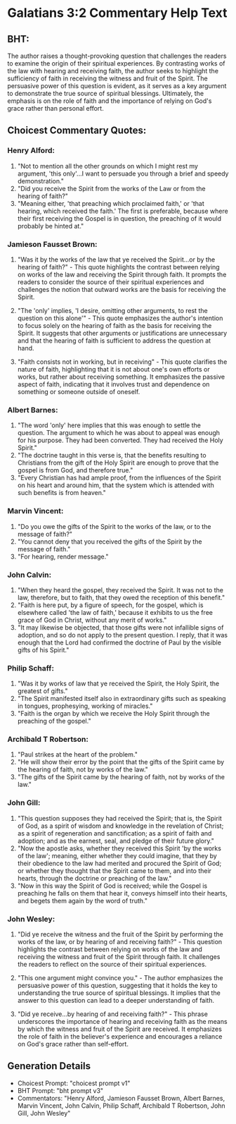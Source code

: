 # Galatians 3:2 Commentary Help Text

## BHT:
The author raises a thought-provoking question that challenges the readers to examine the origin of their spiritual experiences. By contrasting works of the law with hearing and receiving faith, the author seeks to highlight the sufficiency of faith in receiving the witness and fruit of the Spirit. The persuasive power of this question is evident, as it serves as a key argument to demonstrate the true source of spiritual blessings. Ultimately, the emphasis is on the role of faith and the importance of relying on God's grace rather than personal effort.

## Choicest Commentary Quotes:
### Henry Alford:
1. "Not to mention all the other grounds on which I might rest my argument, 'this only'...I want to persuade you through a brief and speedy demonstration." 
2. "Did you receive the Spirit from the works of the Law or from the hearing of faith?" 
3. "Meaning either, 'that preaching which proclaimed faith,' or 'that hearing, which received the faith.' The first is preferable, because where their first receiving the Gospel is in question, the preaching of it would probably be hinted at."

### Jamieson Fausset Brown:
1. "Was it by the works of the law that ye received the Spirit...or by the hearing of faith?" - This quote highlights the contrast between relying on works of the law and receiving the Spirit through faith. It prompts the readers to consider the source of their spiritual experiences and challenges the notion that outward works are the basis for receiving the Spirit.

2. "The 'only' implies, 'I desire, omitting other arguments, to rest the question on this alone'" - This quote emphasizes the author's intention to focus solely on the hearing of faith as the basis for receiving the Spirit. It suggests that other arguments or justifications are unnecessary and that the hearing of faith is sufficient to address the question at hand.

3. "Faith consists not in working, but in receiving" - This quote clarifies the nature of faith, highlighting that it is not about one's own efforts or works, but rather about receiving something. It emphasizes the passive aspect of faith, indicating that it involves trust and dependence on something or someone outside of oneself.

### Albert Barnes:
1. "The word 'only' here implies that this was enough to settle the question. The argument to which he was about to appeal was enough for his purpose. They had been converted. They had received the Holy Spirit."
2. "The doctrine taught in this verse is, that the benefits resulting to Christians from the gift of the Holy Spirit are enough to prove that the gospel is from God, and therefore true."
3. "Every Christian has had ample proof, from the influences of the Spirit on his heart and around him, that the system which is attended with such benefits is from heaven."

### Marvin Vincent:
1. "Do you owe the gifts of the Spirit to the works of the law, or to the message of faith?" 
2. "You cannot deny that you received the gifts of the Spirit by the message of faith." 
3. "For hearing, render message."

### John Calvin:
1. "When they heard the gospel, they received the Spirit. It was not to the law, therefore, but to faith, that they owed the reception of this benefit."
2. "Faith is here put, by a figure of speech, for the gospel, which is elsewhere called 'the law of faith,' because it exhibits to us the free grace of God in Christ, without any merit of works."
3. "It may likewise be objected, that those gifts were not infallible signs of adoption, and so do not apply to the present question. I reply, that it was enough that the Lord had confirmed the doctrine of Paul by the visible gifts of his Spirit."

### Philip Schaff:
1. "Was it by works of law that ye received the Spirit, the Holy Spirit, the greatest of gifts."
2. "The Spirit manifested itself also in extraordinary gifts such as speaking in tongues, prophesying, working of miracles."
3. "Faith is the organ by which we receive the Holy Spirit through the preaching of the gospel."

### Archibald T Robertson:
1. "Paul strikes at the heart of the problem."
2. "He will show their error by the point that the gifts of the Spirit came by the hearing of faith, not by works of the law."
3. "The gifts of the Spirit came by the hearing of faith, not by works of the law."

### John Gill:
1. "This question supposes they had received the Spirit; that is, the Spirit of God, as a spirit of wisdom and knowledge in the revelation of Christ; as a spirit of regeneration and sanctification; as a spirit of faith and adoption; and as the earnest, seal, and pledge of their future glory."
2. "Now the apostle asks, whether they received this Spirit 'by the works of the law'; meaning, either whether they could imagine, that they by their obedience to the law had merited and procured the Spirit of God; or whether they thought that the Spirit came to them, and into their hearts, through the doctrine or preaching of the law."
3. "Now in this way the Spirit of God is received; while the Gospel is preaching he falls on them that hear it, conveys himself into their hearts, and begets them again by the word of truth."

### John Wesley:
1. "Did ye receive the witness and the fruit of the Spirit by performing the works of the law, or by hearing of and receiving faith?" - This question highlights the contrast between relying on works of the law and receiving the witness and fruit of the Spirit through faith. It challenges the readers to reflect on the source of their spiritual experiences.

2. "This one argument might convince you." - The author emphasizes the persuasive power of this question, suggesting that it holds the key to understanding the true source of spiritual blessings. It implies that the answer to this question can lead to a deeper understanding of faith.

3. "Did ye receive...by hearing of and receiving faith?" - This phrase underscores the importance of hearing and receiving faith as the means by which the witness and fruit of the Spirit are received. It emphasizes the role of faith in the believer's experience and encourages a reliance on God's grace rather than self-effort.


## Generation Details
- Choicest Prompt: "choicest prompt v1"
- BHT Prompt: "bht prompt v3"
- Commentators: "Henry Alford, Jamieson Fausset Brown, Albert Barnes, Marvin Vincent, John Calvin, Philip Schaff, Archibald T Robertson, John Gill, John Wesley"
